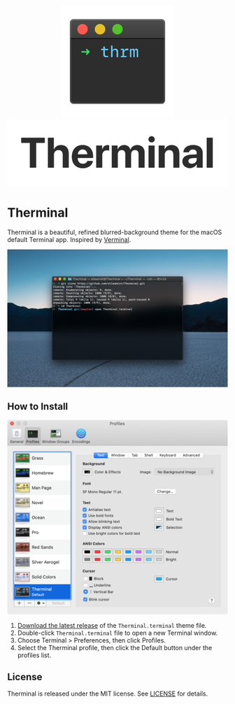 <p align="center">
    <img src="/docs/images/therminal-icon.svg">
    <img src="/docs/images/therminal-logotype.svg">
</p>

# Therminal
Therminal is a beautiful, refined blurred-background theme for the macOS default Terminal app. Inspired by [Verminal](https://github.com/defringe/verminal).

<p align="center">
    <img src="/docs/images/therminal-screenshot.jpg">
</p>

## How to Install
<img src="/docs/images/terminal-preferences-light.png" width="667px">

1. [Download the latest release](https://github.com/stleamist/Therminal/releases/latest) of the `Therminal.terminal` theme file.
2. Double-click `Therminal.terminal` file to open a new Terminal window.
3. Choose Terminal \> Preferences, then click Profiles.
4. Select the Therminal profile, then click the Default button under the profiles list.

## License
Therminal is released under the MIT license. See [LICENSE](/LICENSE) for details.
